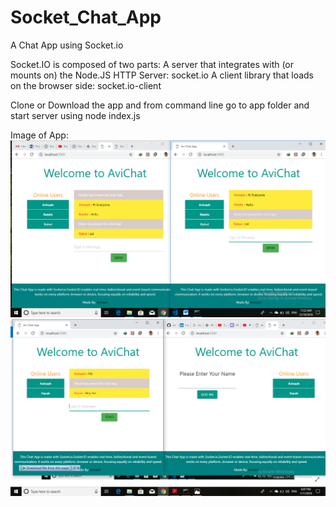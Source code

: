 # Socket_Chat_App
A Chat App using Socket.io

Socket.IO is composed of two parts:
A server that integrates with (or mounts on) the Node.JS HTTP Server: socket.io
A client library that loads on the browser side: socket.io-client

Clone or Download the app and from command line go to app folder and start server using node index.js

Image of App:
![first](https://github.com/avi-jkiapt/Socket_Chat_App/blob/master/first.png)
![second](https://github.com/avi-jkiapt/Socket_Chat_App/blob/master/second.png)


